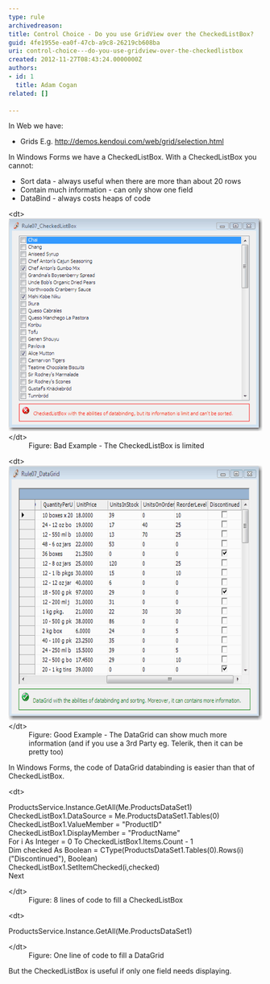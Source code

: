 ```yaml
---
type: rule
archivedreason: 
title: Control Choice - Do you use GridView over the CheckedListBox?
guid: 4fe1955e-ea0f-47cb-a9c8-26219cb608ba
uri: control-choice---do-you-use-gridview-over-the-checkedlistbox
created: 2012-11-27T08:43:24.0000000Z
authors:
- id: 1
  title: Adam Cogan
related: []

---
```


In Web we have:


* Grids E.g. http://demos.kendoui.com/web/grid/selection.html 



In Windows Forms we have a CheckedListBox. With a CheckedListBox you cannot:

* Sort data - always useful when there are more than about 20 rows
* Contain much information - can only show one field
* DataBind - always costs heaps of code


<!--endintro-->
<dl class="badImage">&lt;dt&gt; <img alt="CheckedListBox" src="../../assets/UsingCheckedListBox.gif"> &lt;/dt&gt;<dd>Figure: Bad Example - The CheckedListBox is limited</dd></dl><dl class="goodImage">&lt;dt&gt; <img alt="DataGrid" src="../../assets/UsingDataGrid.gif" width="601" height="506"> &lt;/dt&gt;<dd>Figure: Good Example - The DataGrid can show much more information (and if you use a 3rd Party eg. Telerik, then it can be pretty too)</dd></dl>
In Windows Forms, the code of DataGrid databinding is easier than that of CheckedListBox.
<dl class="badCode">&lt;dt&gt;<p>ProductsService.Instance.GetAll(Me.ProductsDataSet1)<br>CheckedListBox1.DataSource = Me.ProductsDataSet1.Tables(0)<br>CheckedListBox1.ValueMember = "ProductID"<br>CheckedListBox1.DisplayMember = "ProductName"<br>For i As Integer = 0 To CheckedListBox1.Items.Count - 1<br>Dim checked As Boolean = CType(ProductsDataSet1.Tables(0).Rows(i)("Discontinued"), Boolean)<br>CheckedListBox1.SetItemChecked(i,checked)<br>Next <br></p>&lt;/dt&gt;<dd>Figure: 8 lines of code to fill a CheckedListBox</dd></dl><dl class="goodCode">&lt;dt&gt;<p>ProductsService.Instance.GetAll(Me.ProductsDataSet1)</p>&lt;/dt&gt;<dd>Figure: One line of code to fill a DataGrid</dd></dl>
But the CheckedListBox is useful if only one field needs displaying.
